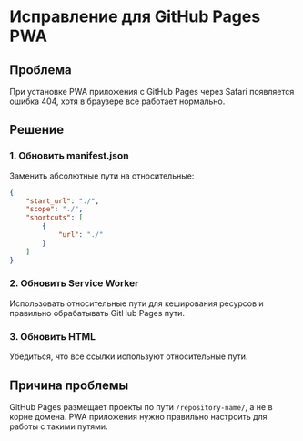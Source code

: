 # Исправление для GitHub Pages PWA

## Проблема
При установке PWA приложения с GitHub Pages через Safari появляется ошибка 404, хотя в браузере все работает нормально.

## Решение

### 1. Обновить manifest.json
Заменить абсолютные пути на относительные:

```json
{
    "start_url": "./",
    "scope": "./",
    "shortcuts": [
        {
            "url": "./"
        }
    ]
}
```

### 2. Обновить Service Worker
Использовать относительные пути для кеширования ресурсов и правильно обрабатывать GitHub Pages пути.

### 3. Обновить HTML
Убедиться, что все ссылки используют относительные пути.

## Причина проблемы
GitHub Pages размещает проекты по пути `/repository-name/`, а не в корне домена. PWA приложения нужно правильно настроить для работы с такими путями.